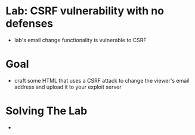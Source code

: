 # Lab: CSRF vulnerability with no defenses
- lab's email change functionality is vulnerable to CSRF
# Goal
- craft some HTML that uses a CSRF attack to change the viewer's email address and upload it to your exploit server
# Solving The Lab
- 
